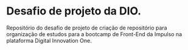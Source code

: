 # Desafio de projeto da DIO.
Repositório do desafio de projeto de criação de repositório para organização de estudos para a bootcamp de Front-End da Impulso na plataforma Digital Innovation One.
